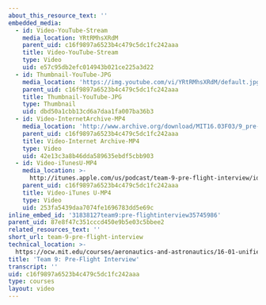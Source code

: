 ```yaml
---
about_this_resource_text: ''
embedded_media:
  - id: Video-YouTube-Stream
    media_location: YRtRMhsXRdM
    parent_uid: c16f9897a6523b4c479c5dc1fc242aaa
    title: Video-YouTube-Stream
    type: Video
    uid: e57c95db2efc014943b021ce225a3d22
  - id: Thumbnail-YouTube-JPG
    media_location: 'https://img.youtube.com/vi/YRtRMhsXRdM/default.jpg'
    parent_uid: c16f9897a6523b4c479c5dc1fc242aaa
    title: Thumbnail-YouTube-JPG
    type: Thumbnail
    uid: dbd50a1cbb13cd6a7daa1fa007ba36b3
  - id: Video-InternetArchive-MP4
    media_location: 'http://www.archive.org/download/MIT16.03F03/9_pre-220k.mp4'
    parent_uid: c16f9897a6523b4c479c5dc1fc242aaa
    title: Video-Internet Archive-MP4
    type: Video
    uid: 42e13c3a8b46dda589635ebdf5cbb903
  - id: Video-iTunesU-MP4
    media_location: >-
      http://itunes.apple.com/us/podcast/team-9-pre-flight-interview/id354868963?i=80690319
    parent_uid: c16f9897a6523b4c479c5dc1fc242aaa
    title: Video-iTunes U-MP4
    type: Video
    uid: 253fa5439daa7074fe1696783dd5e69c
inline_embed_id: '31838127team9:pre-flightinterview35745986'
parent_uid: 87e8f47c351cccd450e9b5e03c5bbee2
related_resources_text: ''
short_url: team-9-pre-flight-interview
technical_location: >-
  https://ocw.mit.edu/courses/aeronautics-and-astronautics/16-01-unified-engineering-i-ii-iii-iv-fall-2005-spring-2006/systems-labs-04/team-9-pre-flight-interview
title: 'Team 9: Pre-Flight Interview'
transcript: ''
uid: c16f9897a6523b4c479c5dc1fc242aaa
type: courses
layout: video
---
```

